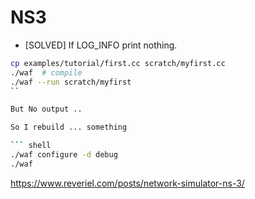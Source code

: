 # NS3

 * [SOLVED] If LOG_INFO print nothing.

```bash
cp examples/tutorial/first.cc scratch/myfirst.cc
./waf  # compile
./waf --run scratch/myfirst
``

But No output ..

So I rebuild ... something

``` shell
./waf configure -d debug
./waf
```
https://www.reveriel.com/posts/network-simulator-ns-3/

